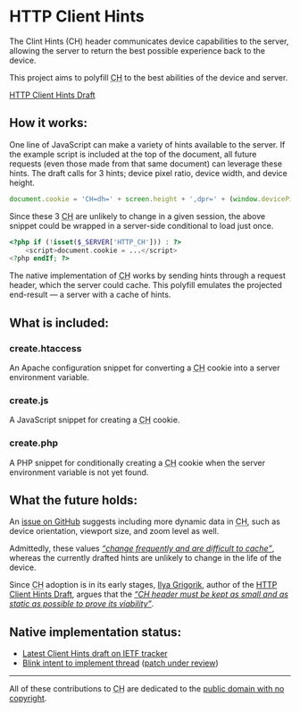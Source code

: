 # HTTP Client Hints

The Clint Hints (CH) header communicates device capabilities to the server, allowing the server to return the best possible experience back to the device.

This project aims to polyfill <abbr title="Client Hints">CH</abbr> to the best abilities of the device and server.

[HTTP Client Hints Draft](//github.com/igrigorik/http-client-hints)

## How it works:

One line of JavaScript can make a variety of hints available to the server. If the example script is included at the top of the document, all future requests (even those made from that same document) can leverage these hints. The draft calls for 3 hints; device pixel ratio, device width, and device height.

```javascript
document.cookie = 'CH=dh=' + screen.height + ',dpr=' + (window.devicePixelRatio || 1) + ',dw=' + screen.width + ';expires=' + new Date(+new Date+31536000000).toGMTString() + ';path=/';
```

Since these 3 <abbr title="Client Hints">CH</abbr> are unlikely to change in a given session, the above snippet could be wrapped in a server-side conditional to load just once.

```php
<?php if (!isset($_SERVER['HTTP_CH'])) : ?>
	<script>document.cookie = ...</script>
<?php endIf; ?>
```

The native implementation of <abbr title="Client Hints">CH</abbr> works by sending hints through a request header, which the server could cache. This polyfill emulates the projected end-result &mdash; a server with a cache of hints.

## What is included:

### create.htaccess

An Apache configuration snippet for converting a <abbr title="Client Hints">CH</abbr> cookie into a server environment variable.

### create.js

A JavaScript snippet for creating a <abbr title="Client Hints">CH</abbr> cookie.

### create.php

A PHP snippet for conditionally creating a <abbr title="Client Hints">CH</abbr> cookie when the server environment variable is not yet found.

## What the future holds:

An [issue on GitHub](//github.com/igrigorik/http-client-hints/issues/3) suggests including more dynamic data in <abbr title="Client Hints">CH</abbr>, such as device orientation, viewport size, and zoom level as well.

Admittedly, these values [*<q>change frequently and are difficult to cache</q>*](//github.com/igrigorik/http-client-hints/issues/3#issuecomment-14573532), whereas the currently drafted hints are unlikely to change in the life of the device.

Since <abbr title="Client Hints">CH</abbr> adoption is in its early stages, [Ilya Grigorik](//twitter.com/igrigorik), author of the [HTTP Client Hints Draft](//github.com/igrigorik/http-client-hints), argues that the [*<q>CH header must be kept as small and as static as possible to prove its viability</q>*](//github.com/igrigorik/http-client-hints/issues/3#issuecomment-14427978).

## Native implementation status:

* [Latest Client Hints draft on IETF tracker](//tools.ietf.org/html/draft-grigorik-http-client-hints)
* [Blink intent to implement thread](//groups.google.com/a/chromium.org/d/msg/blink-dev/c38s7y6dH-Q/bNFczRZj5MsJ) ([patch under review](//codereview.chromium.org/23654014))

---

All of these contributions to <abbr title="Client Hints">CH</abbr> are dedicated to the [public domain with no copyright](//creativecommons.org/publicdomain/zero/1.0/).
